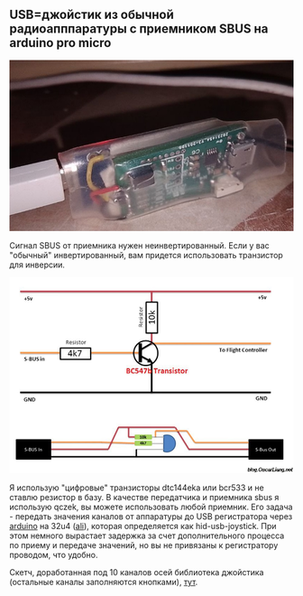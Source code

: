 ## USB=джойстик из обычной радиоапппаратуры с приемником SBUS на arduino pro micro

![photo_2023-03-30_04-58-32.jpg](sbus-to-usb-joystick/photo_2023-03-30_04-58-32.jpg)

Сигнал SBUS от приемника нужен неинвертированный. Если у вас "обычный" инвертированный, вам придется использовать транзистор для инверсии.

![sbus-inverter-diagram-schematics.jpg](sbus-to-usb-joystick/sbus-inverter-diagram-schematics.jpg)

Я использую "цифровые" транзисторы dtc144eka или bcr533 и не ставлю резистор в базу. В качестве передатчика и приемника sbus я использую qczek, вы можете использовать любой приемник.
Его задача - передать значения каналов от аппаратуры до USB регистратора через [arduino](https://docs.arduino.cc/hardware/micro) на 32u4 ([ali](https://aliexpress.ru/item/1005003622414316.html)), которая определяется как hid-usb-joystick. При этом немного вырастает задержка за счет дополнительного
процесса по приему и передаче значений, но вы не привязаны к регистратору проводом, что удобно.

Скетч, доработанная под 10 каналов осей библиотека джойстика (остальные каналы заполняются кнопками), [тут](https://github.com/OpenIPC/sandbox-fpv/new/master/sbus-to-usb-joystick).

